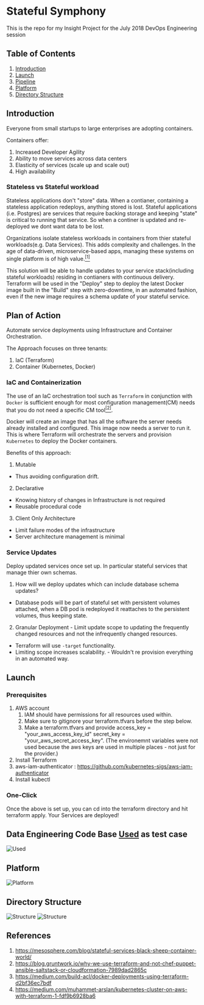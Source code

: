 # Stateful Symphony
This is the repo for my Insight Project for the July 2018 DevOps Engineering session 

## Table of Contents
1. [Introduction](README.md#introduction)
2. [Launch](README.md#launch)
3. [Pipeline](README.md#data-engineering-code-base-used-as-test-case)
4. [Platform](README.md#platform)
5. [Directory Structure](README.md#directory-structure)

## Introduction
Everyone from small startups to large enterprises are adopting containers.

Containers offer:
 1. Increased Developer Agility
 2. Ability to move services across data centers
 3. Elasticity of services (scale up and scale out)
 4. High availability

### Stateless vs Stateful workload
Stateless applications don't "store" data. When a contianer, containing a stateless application redeploys, anything stored is lost. Stateful applications (i.e. Postgres) are services that require backing storage and keeping "state" is critical to running that service. So when a continer is updated and re-deployed we dont want data to be lost.

Organizations isolate stateless workloads in containers from thier stateful workloads(e.g. Data Services). This adds complexity and challenges. In the age of data-driven, microservice-based apps, managing these systems on single platform is of high value.[<sup>[1]</sup>](README.md#Refrences#1)

This solution will be able to handle updates to your service stack(including stateful workloads) residing in contianers with continuous delivery. Terraform will be used in the "Deploy" step to deploy the latest Docker image built in the "Build" step with zero-downtime, in an automated fashion, even if the new image requires a schema update of your stateful service.

## Plan of Action
Automate service deployments using Infrastructure and Container Orchestration.

The Approach focuses on three tenants:
1. IaC (Terraform)
2. Container (Kubernetes, Docker)

### IaC and Containerization
The use of an IaC orchestration tool such as `Terraform` in conjunction with `Docker` is sufficient enough for most configuration management(CM) needs that you do not need a specific CM tool[<sup>[2]</sup>](README.md#Refrences#2).

Docker will create an image that has all the software the server needs already installed and configured.
This image now needs a server to run it. This is where Terraform will orchestrate the servers and provision `Kubernetes` to deploy the Docker containers.

Benefits of this approach:
1. Mutable
  * Thus avoiding configuration drift.
2. Declarative 
  * Knowing history of changes in Infrastructure is not required
  * Reusable procedural code
3. Client Only Architecture
  * Limit failure modes of the infrastructure
  * Server architecture management is minimal

### Service Updates
Deploy updated services once set up. In particular stateful services that manage thier own schemas.
 1. How will we deploy updates which can include database schema updates?
   * Database pods will be part of stateful set with persistent volumes attached, when a DB pod is redeployed it reattaches to the persistent volumes, thus keeping state.
 2. Granular Deployment - Limit update scope to updating the frequently changed resources and not the infrequently changed resources.
   * Terraform will use `-target` functionality.
   * Limiting scope increases scalability. - Wouldn't re provision everything in an automated way.

## Launch
### Prerequisites

1. AWS account
    1. IAM should have permissions for all resources used within.
    2. Make sure to gitignore your terraform.tfvars before the step below.
    3. Make a terraform.tfvars and provide access_key = "your_aws_access_key_id" secret_key = "your_aws_secret_access_key". (The environemnt variables were not used because the aws keys are used in multiple places - not just for the provider.)
2. Install Terraform
3. aws-iam-authenticator : https://github.com/kubernetes-sigs/aws-iam-authenticator
4. Install kubectl

### One-Click
Once the above is set up, you can cd into the terraform directory and hit terraform apply. Your Services are deployed!

## Data Engineering Code Base [Used](github.com/CCInCharge/campsite-hot-or-not) as test case

![Used](https://raw.githubusercontent.com/moosahmed/Stateful_Symphony/master/images/pipe.png "Used")

## Platform

![Platform](https://raw.githubusercontent.com/moosahmed/Stateful_Symphony/master/images/platform.png "Platform")

## Directory Structure

![Structure](https://raw.githubusercontent.com/moosahmed/Stateful_Symphony/master/images/tree1.png "Structure")
![Structure](https://raw.githubusercontent.com/moosahmed/Stateful_Symphony/master/images/tree2.png "Structure")

## References
1. https://mesosphere.com/blog/stateful-services-black-sheep-container-world/
2. https://blog.gruntwork.io/why-we-use-terraform-and-not-chef-puppet-ansible-saltstack-or-cloudformation-7989dad2865c
3. https://medium.com/build-acl/docker-deployments-using-terraform-d2bf36ec7bdf
4. https://medium.com/muhammet-arslan/kubernetes-cluster-on-aws-with-terraform-1-fdf9b6928ba6
